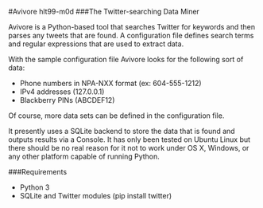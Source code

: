 #Avivore hlt99-m0d
###The Twitter-searching Data Miner

Avivore is a Python-based tool that searches Twitter for keywords and then parses any tweets that are
found. A configuration file defines search terms and regular expressions that are used to extract data.

With the sample configuration file Avivore looks for the following sort of data:

* Phone numbers in NPA-NXX format (ex: 604-555-1212)
* IPv4 addresses (127.0.0.1)
* Blackberry PINs (ABCDEF12)

Of course, more data sets can be defined in the configuration file.

It presently uses a SQLite backend to store the data that is found and outputs results via a Console. It 
has only been tested on Ubuntu Linux but there should be no real reason for it not to work under OS X, 
Windows, or any other platform capable of running Python.

###Requirements
* Python 3
* SQLite and Twitter modules (pip install twitter)
